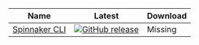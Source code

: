 | Name | Latest | Download |
|---|---|---|
| [Spinnaker CLI](https://github.com/spinnaker/spin) | [![GitHub release](https://img.shields.io/github/tag/spinnaker/spin.svg?label=tag)](https://github.com/spinnaker/spin/releases/latest) | Missing |
